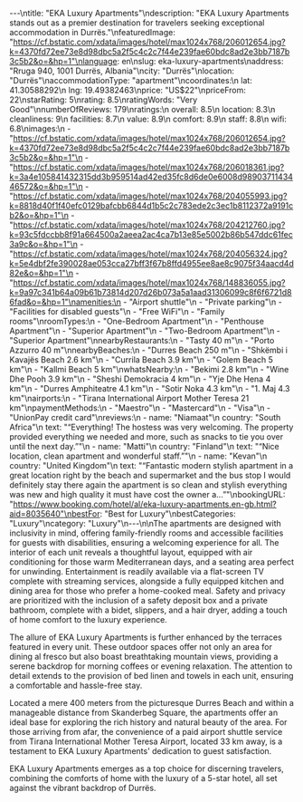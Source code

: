 ---\ntitle: "EKA Luxury Apartments"\ndescription: "EKA Luxury Apartments stands out as a premier destination for travelers seeking exceptional accommodation in Durrës."\nfeaturedImage: "https://cf.bstatic.com/xdata/images/hotel/max1024x768/206012654.jpg?k=4370fd72ee73e8d98dbc5a2f5c4c2c7f44e239fae60bdc8ad2e3bb7187b3c5b2&o=&hp=1"\nlanguage: en\nslug: eka-luxury-apartments\naddress: "Rruga 940, 1001 Durrës, Albania"\ncity: "Durrës"\nlocation: "Durrës"\naccommodationType: "apartment"\ncoordinates:\n  lat: 41.30588292\n  lng: 19.49382463\nprice: "US$22"\npriceFrom: 22\nstarRating: 5\nrating: 8.5\nratingWords: "Very Good"\nnumberOfReviews: 179\nratings:\n  overall: 8.5\n  location: 8.3\n  cleanliness: 9\n  facilities: 8.7\n  value: 8.9\n  comfort: 8.9\n  staff: 8.8\n  wifi: 6.8\nimages:\n  - "https://cf.bstatic.com/xdata/images/hotel/max1024x768/206012654.jpg?k=4370fd72ee73e8d98dbc5a2f5c4c2c7f44e239fae60bdc8ad2e3bb7187b3c5b2&o=&hp=1"\n  - "https://cf.bstatic.com/xdata/images/hotel/max1024x768/206018361.jpg?k=3a4e105841432315dd3b959514ad42ed35fc8d6de0e6008d9890371143446572&o=&hp=1"\n  - "https://cf.bstatic.com/xdata/images/hotel/max1024x768/204055993.jpg?k=8818d40f1f40efc0129bafcbb6844d1b5c2c783ede2c3ec1b8112372a9191cb2&o=&hp=1"\n  - "https://cf.bstatic.com/xdata/images/hotel/max1024x768/204212760.jpg?k=93c5fdccbb8f91a664500a2aeea2ac4ca7b13e85e5002b86b547ddc61fec3a9c&o=&hp=1"\n  - "https://cf.bstatic.com/xdata/images/hotel/max1024x768/204056324.jpg?k=5e4dbf2fe390028ae053cca27bff3f67b8ffd4955ee8ae8c9075f34aacd4d82e&o=&hp=1"\n  - "https://cf.bstatic.com/xdata/images/hotel/max1024x768/148836055.jpg?k=9a97c341b64a09b61b73814d207d26b073a5a1aad31306099c8f6f6721d86fad&o=&hp=1"\namenities:\n  - "Airport shuttle"\n  - "Private parking"\n  - "Facilities for disabled guests"\n  - "Free WiFi"\n  - "Family rooms"\nroomTypes:\n  - "One-Bedroom Apartment"\n  - "Penthouse Apartment"\n  - "Superior Apartment"\n  - "Two-Bedroom Apartment"\n  - "Superior Apartment"\nnearbyRestaurants:\n  - "Tasty 40 m"\n  - "Porto Azzurro 40 m"\nnearbyBeaches:\n  - "Durres Beach 250 m"\n  - "Shkëmbi i Kavajës Beach 2.6 km"\n  - "Currila Beach 3.9 km"\n  - "Golem Beach 5 km"\n  - "Kallmi Beach 5 km"\nwhatsNearby:\n  - "Bekimi 2.8 km"\n  - "Wine Dhe Pooh 3.9 km"\n  - "Sheshi Demokracia 4 km"\n  - "Yje Dhe Hena 4 km"\n  - "Durres Amphiteatre 4.1 km"\n  - "Sotir Noka 4.3 km"\n  - "1. Maj 4.3 km"\nairports:\n  - "Tirana International Airport Mother Teresa 21 km"\npaymentMethods:\n  - "Maestro"\n  - "Mastercard"\n  - "Visa"\n  - "UnionPay credit card"\nreviews:\n  - name: "Niamaat"\n    country: "South Africa"\n    text: "“Everything! The hostess was very welcoming. The property provided everything we needed and more, such as snacks to tie you over until the next day.”"\n  - name: "Matti"\n    country: "Finland"\n    text: "“Nice location, clean apartment and wonderful staff.”"\n  - name: "Kevan"\n    country: "United Kingdom"\n    text: "“Fantastic modern stylish apartment in a great location right by the beach and supermarket and the bus stop I would definitely stay there again the apartment is so clean and stylish everything was new and high quality it must have cost the owner a...”"\nbookingURL: "https://www.booking.com/hotel/al/eka-luxury-apartments.en-gb.html?aid=8035640"\nbestFor: "Best for Luxury"\nbestCategories: "Luxury"\ncategory: "Luxury"\n---\n\nThe apartments are designed with inclusivity in mind, offering family-friendly rooms and accessible facilities for guests with disabilities, ensuring a welcoming experience for all. The interior of each unit reveals a thoughtful layout, equipped with air conditioning for those warm Mediterranean days, and a seating area perfect for unwinding. Entertainment is readily available via a flat-screen TV complete with streaming services, alongside a fully equipped kitchen and dining area for those who prefer a home-cooked meal. Safety and privacy are prioritized with the inclusion of a safety deposit box and a private bathroom, complete with a bidet, slippers, and a hair dryer, adding a touch of home comfort to the luxury experience.

The allure of EKA Luxury Apartments is further enhanced by the terraces featured in every unit. These outdoor spaces offer not only an area for dining al fresco but also boast breathtaking mountain views, providing a serene backdrop for morning coffees or evening relaxation. The attention to detail extends to the provision of bed linen and towels in each unit, ensuring a comfortable and hassle-free stay.

Located a mere 400 meters from the picturesque Durres Beach and within a manageable distance from Skanderbeg Square, the apartments offer an ideal base for exploring the rich history and natural beauty of the area. For those arriving from afar, the convenience of a paid airport shuttle service from Tirana International Mother Teresa Airport, located 33 km away, is a testament to EKA Luxury Apartments' dedication to guest satisfaction.

EKA Luxury Apartments emerges as a top choice for discerning travelers, combining the comforts of home with the luxury of a 5-star hotel, all set against the vibrant backdrop of Durrës.